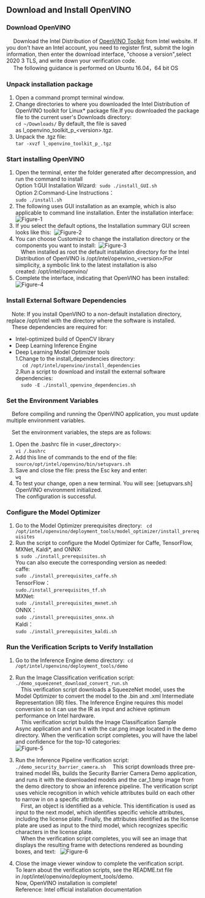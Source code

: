 ## Download and Install OpenVINO
### Download OpenVINO

&emsp; Download the Intel Distribution of [OpenVINO Toolkit](https://software.seek.intel.com/openvino-toolkit?os=windows) from Intel website.
If you don't have an Intel account, you need to register first, submit the login information, then enter the download interface, "choose a version",select 2020 3 TLS, and write down your verification code.  
&emsp; The following guidance is performed on Ubuntu 16.04，64 bit OS  

### Unpack installation package
1. Open a command prompt terminal window.
2. Change directories to where you downloaded the Intel Distribution of OpenVINO toolkit for Linux\* package file.If you downloaded the package file to the current user's Downloads directory:  
`cd ~/Downloads/`
By default, the file is saved as l_openvino_toolkit_p_\<version\>.tgz.  
3. Unpack the .tgz file:  
`tar -xvzf l_openvino_toolkit_p_.tgz`  

### Start installing OpenVINO
1. Open the terminal, enter the folder generated after decompression, and run the command to install  
Option 1:GUI Installation Wizard: 
`sudo ./install_GUI.sh`  
Option 2:Command-Line Instructions：  
`sudo ./install.sh`  
2. The following uses GUI installation as an example, which is also applicable to command line installation. Enter the installation interface:  
![Figure-1](/openncc/docimg/vinoinstall_figure1.png)
3. If you select the default options, the Installation summary GUI screen looks like this: 
![Figure-2](/openncc/docimg/vinoinstall_figure2.png)
4. You can choose Customize to change the installation directory or the components you want to install: 
![Figure-3](/openncc/docimg/vinoinstall_figure3.png)  
&emsp;When installed as root the default installation directory for the Intel Distribution of OpenVINO is /opt/intel/openvino_\<version\>/For simplicity, a symbolic link to the latest installation is also created: /opt/intel/openvino/
5. Complete the interface, indicating that OpenVINO has been installed:
![Figure-4](/openncc/docimg/vinoinstall_figure4.png)  

### Install External Software Dependencies
&emsp;Note: If you install OpenVINO to a non-default installation directory, replace /opt/intel with the directory where the software is installed.   
&emsp;These dependencies are required for:
* Intel-optimized build of OpenCV library
* Deep Learning Inference Engine
* Deep Learning Model Optimizer tools  
1.Change to the install_dependencies directory:  
&emsp; `cd /opt/intel/openvino/install_dependencies`  
2.Run a script to download and install the external software dependencies:  
&emsp;`sudo -E ./install_openvino_dependencies.sh`

### Set the Environment Variables
&emsp;Before compiling and running the OpenVINO application, you must update multiple environment variables.

&emsp;Set the environment variables, the steps are as follows:  
1. Open the .bashrc file in \<user_directory\>:  
`vi /.bashrc`
2. Add this line of commands to the end of the file:  
`source/opt/intel/openvino/bin/setupvars.sh`
3. Save and close the file: press the Esc key and enter:  
`wq`
4. To test your change, open a new terminal. You will see:
\[setupvars.sh\] OpenVINO environment initialized.  
The configuration is successful.

### Configure the Model Optimizer
1. Go to the Model Optimizer prerequisites directory:   
`cd /opt/intel/openvino/deployment_tools/model_optimizer/install_prerequisites`
2. Run the script to configure the Model Optimizer for Caffe, TensorFlow, MXNet, Kaldi*, and ONNX:  
`$ sudo ./install_prerequisites.sh`  
You can also execute the corresponding version as needed:  
caffe:  
`sudo ./install_prerequisites_caffe.sh`  
TensorFlow：  
`sudo./install_prerequisites_tf.sh`  
MXNet:  
`sudo ./install_prerequisites_mxnet.sh`  
ONNX：  
`sudo ./install_prerequisites_onnx.sh`  
Kaldi：  
`sudo ./install_prerequisites_kaldi.sh`  

### Run the Verification Scripts to Verify Installation
1. Go to the Inference Engine demo directory: 
`cd /opt/intel/openvino/deployment_tools/demo`
2. Run the Image Classification verification script:   
`./demo_squeezenet_download_convert_run.sh`  
&emsp;This verification script downloads a SqueezeNet model, uses the Model Optimizer to convert the model to the .bin and .xml Intermediate Representation \(IR\) files. The Inference Engine requires this model conversion so it can use the IR as input and achieve optimum performance on Intel hardware.  
&emsp;This verification script builds the Image Classification Sample Async application and run it with the car.png image located in the demo directory. When the verification script completes, you will have the label and confidence for the top-10 categories:   
![Figure-5](/openncc/docimg/vinoinstall_figure5.png)  

3. Run the Inference Pipeline verification script:   
`./demo_security_barrier_camera.sh`
&emsp;This script downloads three pre-trained model IRs, builds the Security Barrier Camera Demo application, and runs it with the downloaded models and the car_1.bmp image from the demo directory to show an inference pipeline. The verification script uses vehicle recognition in which vehicle attributes build on each other to narrow in on a specific attribute.  
&emsp;First, an object is identified as a vehicle. This identification is used as input to the next model, which identifies specific vehicle attributes, including the license plate. Finally, the attributes identified as the license plate are used as input to the third model, which recognizes specific characters in the license plate.  
&emsp;When the verification script completes, you will see an image that displays the resulting frame with detections rendered as bounding boxes, and text:   
![Figure-6](/openncc/docimg/vinoinstall_figure6.png)  
4. Close the image viewer window to complete the verification script.  
To learn about the verification scripts, see the README.txt file in /opt/intel/openvino/deployment_tools/demo.  
Now, OpenVINO installation is complete\!   
Reference: Intel official installation documentation
